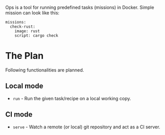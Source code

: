 Ops is a tool for running predefined tasks (missions) in Docker. Simple mission can look like this:

```
missions:
  check-rust:
    image: rust
    script: cargo check
```

# The Plan

Following functionalities are planned.

## Local mode

- `run` - Run the given task/recipe on a local working copy.

## CI mode

- `serve` - Watch a remote (or local) git repository and act as a CI server.
